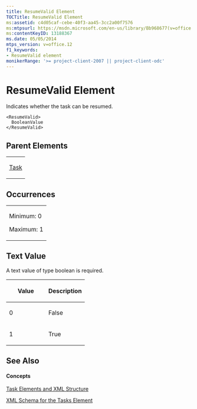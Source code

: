 ```yaml
---
title: ResumeValid Element
TOCTitle: ResumeValid Element
ms:assetid: c4d05caf-cebe-40f3-aa45-3cc2a00f7576
ms:mtpsurl: https://msdn.microsoft.com/en-us/library/Bb968677(v=office.12)
ms:contentKeyID: 13188367
ms.date: 05/05/2014
mtps_version: v=office.12
f1_keywords:
- ResumeValid element
monikerRange: '>= project-client-2007 || project-client-odc'
---
```


# ResumeValid Element




Indicates whether the task can be resumed.

    <ResumeValid>
      BooleanValue
    </ResumeValid>

## Parent Elements

<table>
<colgroup>
<col style="width: 100%" />
</colgroup>
<tbody>
<tr class="odd">
<td><p><a href="bb968487(v=office.12).md">Task</a></p></td>
</tr>
</tbody>
</table>

## Occurrences

<table>
<colgroup>
<col style="width: 100%" />
</colgroup>
<tbody>
<tr class="odd">
<td><p>Minimum: 0</p>
<p>Maximum: 1</p></td>
</tr>
</tbody>
</table>

## Text Value

A text value of type boolean is required.

<table>
<colgroup>
<col style="width: 50%" />
<col style="width: 50%" />
</colgroup>
<thead>
<tr class="header">
<th><p>Value</p></th>
<th><p>Description</p></th>
</tr>
</thead>
<tbody>
<tr class="odd">
<td><p>0</p></td>
<td><p>False</p></td>
</tr>
<tr class="even">
<td><p>1</p></td>
<td><p>True</p></td>
</tr>
</tbody>
</table>

## See Also

#### Concepts

[Task Elements and XML Structure](task-elements-and-xml-structure.md)

[XML Schema for the Tasks Element](xml-schema-for-the-tasks-element.md)

